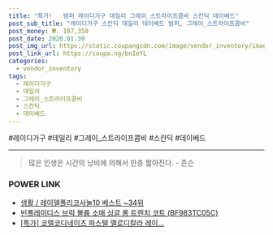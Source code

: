```yaml
--- 
title: "특가!   범퍼 레이디가구 데일리 그레이_스트라이프콤비 스칸딕 데이베드" 
post_sub_title: "레이디가구 스칸딕 데일리 데이베드 범퍼, 그레이_스트라이프콤비" 
post_money: ₩. 107,350 
post_date: 2020.01.30 
post_img_url: https://static.coupangcdn.com/image/vendor_inventory/images/2019/03/26/10/6/3ff86d29-6e0f-46dd-8dbd-696644cc2f9d.jpg 
post_link_url: https://coupa.ng/bnIeYL 
categories: 
  - vendor_inventory 
tags: 
  - 레이디가구 
  - 데일리 
  - 그레이_스트라이프콤비 
  - 스칸딕 
  - 데이베드 
--- 
```

  #레이디가구 #데일리 #그레이_스트라이프콤비 #스칸딕 #데이베드 
<hr> 

> 많은 인생은 시간의 낭비에 의해서 한층 짧아진다. - 존슨 


### POWER LINK

* <a href="https://blog.naver.com/santokki14/221776266804" target="_blank">생활 / 레이델폴리코사놀10 베스트 ~34위</a>
* <a href="https://blog.naver.com/fasyy4321/221784887036" target="_blank">빈폴레이디스 브릭 볼륨 소매 싱글 롱 트렌치 코트 (BF983TC05C)</a>
* <a href="https://blog.naver.com/an0733/221786520320" target="_blank">[특가] 코렐코디네이츠 파스텔 멜로디칼라 레이...</a>
